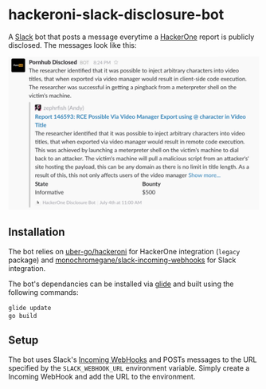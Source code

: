 # hackeroni-slack-disclosure-bot
A [Slack](https://slack.com) bot that posts a message everytime a [HackerOne](https://hackerone.com) report is publicly disclosed. The messages look like this:

![message](message.png?raw=true "Message")

## Installation
The bot relies on [uber-go/hackeroni](https://github.com/uber-go/hackeroni) for HackerOne integration (`legacy` package) and [monochromegane/slack-incoming-webhooks](https://github.com/monochromegane/slack-incoming-webhooks) for Slack integration.

The bot's dependancies can be installed via [glide](https://glide.sh) and built using the following commands:
```shell
glide update
go build
```

## Setup
The bot uses Slack's [Incoming WebHooks](https://api.slack.com/incoming-webhooks) and POSTs messages to the URL specified by the `SLACK_WEBHOOK_URL` environment variable. Simply create a Incoming WebHook and add the URL to the environment.